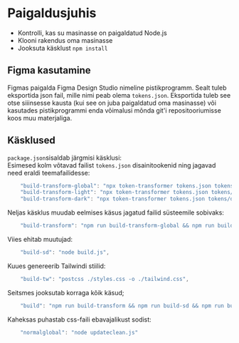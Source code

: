# Paigaldusjuhis

- Kontrolli, kas su masinasse on paigaldatud Node.js
- Klooni rakendus oma masinasse
- Jooksuta käsklust `npm install`

## Figma kasutamine

Figmas paigalda Figma Design Studio nimeline pistikprogramm. Sealt tuleb eksportida json fail, mille nimi peab olema `tokens.json`. Eksportida tuleb see otse siiinsesse kausta (kui see on juba paigaldatud oma masinasse) või kasutades pistikprogrammi enda võimalusi mõnda git'i repositooriumisse koos muu materjaliga.

## Käsklused

`package.json`sisaldab järgmisi käsklusi:  
Esimesed kolm võtavad failist `tokens.json` disainitookenid ning jagavad need eraldi teemafailidesse:

```javascript
    "build-transform-global": "npx token-transformer tokens.json tokens/global.json global",
    "build-transform-light": "npx token-transformer tokens.json tokens/light.json global,light,theme global",
    "build-transform-dark": "npx token-transformer tokens.json tokens/dark.json global,dark,theme global",
```

Neljas käsklus muudab eelmises käsus jagatud failid süsteemile sobivaks:

```javascript
    "build-transform": "npm run build-transform-global && npm run build-transform-light && npm run build-transform-dark",
```

Viies ehitab muutujad:

```javascript
    "build-sd": "node build.js",
```

Kuues genereerib Tailwindi stiilid:

```javascript
    "build-tw": "postcss ./styles.css -o ./tailwind.css",
```

Seitsmes jooksutab korraga kõik käsud;

```javascript
    "build": "npm run build-transform && npm run build-sd && npm run build-tw",
```

Kaheksas puhastab css-faili ebavajalikust sodist:

```javascript
    "normalglobal": "node updateclean.js"
```
